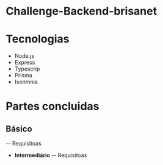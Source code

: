# Challenge-Backend-brisanet


# Tecnologias
- Node.js
- Express
- Typescrip
- Prisma
- Isonmnia

# Partes concluidas

## __Básico__
 -- Requisitoas

- __Intermediário__
-- Requisitoas
